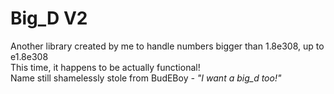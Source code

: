 # Big_D V2

Another library created by me to handle numbers bigger than 1.8e308, up to e1.8e308 <br>
This time, it happens to be actually functional! <br>
Name still shamelessly stole from BudEBoy _- "I want a big_d too!"_ <br>
